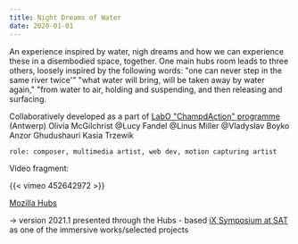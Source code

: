 ```yaml
---
title: Night Dreams of Water
date: 2020-01-01
---
```


An experience inspired by water, nigh dreams and how we can experience these in a disembodied space, together. One main hubs room leads to three others, loosely inspired by the following words: "one can never step in the same river twice'" "what water will bring, will be taken away by water again," "from water to air, holding and suspending, and then releasing and surfacing.

Collaboratively developed as a part of [LabO "ChampdAction" programme](https://www.champdactionlabo.be/timetable) (Antwerp) Olivia McGilchrist  @Lucy Fandel @Linus Miller @Vladyslav Boyko Anzor Ghudushauri Kasia Trzewik

`role: composer, multimedia artist, web dev, motion capturing artist`

Video fragment:

{{< vimeo 452642972 >}}

[Mozilla Hubs](https://hubs.mozilla.com/vZ4Sohg/water-night-dreams)


-> version 2021.1  presented through the Hubs - based [iX Symposium at SAT](https://ix.sat.qc.ca/symposium-ix-expo.html) as one of the immersive works/selected projects 
